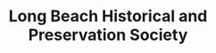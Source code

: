 ---
layout: repo
title: "Long Beach Historical and Preservation Society"
id: 20744
permalink: repos/20744/
---